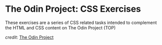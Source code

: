 # The Odin Project: CSS Exercises

These exercises are a series of CSS related tasks intended to complement the HTML and CSS content on The Odin Project (TOP)

*credit*: [The Odin Project](https://www.theodinproject.com/paths/foundations/courses/foundations)
